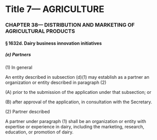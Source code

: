 
# Title 7— AGRICULTURE
### CHAPTER 38— DISTRIBUTION AND MARKETING OF AGRICULTURAL PRODUCTS
#### § 1632d. Dairy business innovation initiatives
##### (e) Partners

(1) In general

An entity described in subsection (d)(1) may establish as a partner an organization or entity described in paragraph (2)

(A) prior to the submission of the application under that subsection; or

(B) after approval of the application, in consultation with the Secretary.

(2) Partner described

A partner under paragraph (1) shall be an organization or entity with expertise or experience in dairy, including the marketing, research, education, or promotion of dairy.
